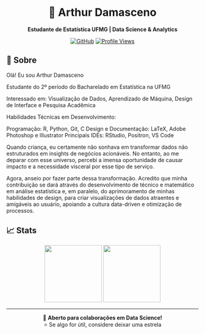 <div align="center">

# 👋 Arthur Damasceno
**Estudante de Estatística UFMG | Data Science & Analytics**

[![GitHub](https://img.shields.io/badge/GitHub-Damascenox-blue?style=flat-square&logo=github)](https://github.com/Damascenox)
[![Profile Views](https://komarev.com/ghpvc/?username=Damascenox&style=flat-square&color=blue)](#)

</div>

## 🎯 Sobre
Olá! Eu sou Arthur Damasceno 

Estudante do 2º período do Bacharelado em Estatística na UFMG

Interessado em: Visualização de Dados, Aprendizado de Máquina, Design de Interface e Pesquisa Acadêmica 

Habilidades Técnicas em Desenvolvimento:

Programação: R, Python, Git, C
Design e Documentação: LaTeX, Adobe Photoshop e Illustrator
Principais IDEs: RStudio, Positron, VS Code

Quando criança, eu certamente não sonhava em transformar dados não estruturados em insights de negócios acionáveis. No entanto, ao me deparar com esse universo, percebi a imensa oportunidade de causar impacto e a necessidade visceral por esse tipo de serviço. 

Agora, anseio por fazer parte dessa transformação. Acredito que minha contribuição se dará através do desenvolvimento de técnico e matemático em análise estatística e, em paralelo, do aprimoramento de minhas habilidades de design, para criar visualizações de dados atraentes e amigáveis ao usuário, apoiando a cultura data-driven e otimização de processos.

## 📈 Stats
<div align="center">
<img src="https://github-readme-stats.vercel.app/api?username=Damascenox&show_icons=true&theme=transparent&hide_border=true&count_private=true" height="150"/>
<img src="https://github-readme-stats.vercel.app/api/top-langs/?username=Damascenox&layout=compact&theme=transparent&hide_border=true" height="150"/>
</div>

---
<div align="center">

💬 **Aberto para colaborações em Data Science!**  
⭐ Se algo for útil, considere deixar uma estrela

</div>
